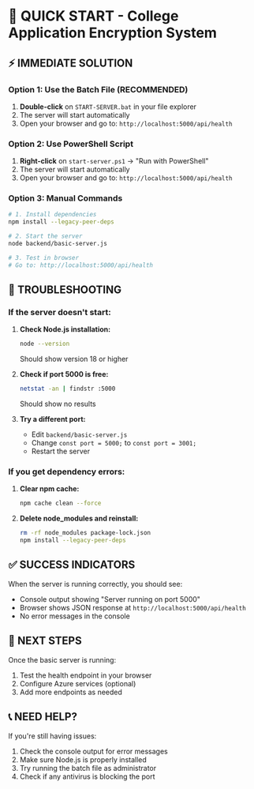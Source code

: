 # 🚀 QUICK START - College Application Encryption System

## ⚡ IMMEDIATE SOLUTION

### Option 1: Use the Batch File (RECOMMENDED)
1. **Double-click** on `START-SERVER.bat` in your file explorer
2. The server will start automatically
3. Open your browser and go to: `http://localhost:5000/api/health`

### Option 2: Use PowerShell Script
1. **Right-click** on `start-server.ps1` → "Run with PowerShell"
2. The server will start automatically
3. Open your browser and go to: `http://localhost:5000/api/health`

### Option 3: Manual Commands
```bash
# 1. Install dependencies
npm install --legacy-peer-deps

# 2. Start the server
node backend/basic-server.js

# 3. Test in browser
# Go to: http://localhost:5000/api/health
```

## 🔧 TROUBLESHOOTING

### If the server doesn't start:

1. **Check Node.js installation:**
   ```bash
   node --version
   ```
   Should show version 18 or higher

2. **Check if port 5000 is free:**
   ```bash
   netstat -an | findstr :5000
   ```
   Should show no results

3. **Try a different port:**
   - Edit `backend/basic-server.js`
   - Change `const port = 5000;` to `const port = 3001;`
   - Restart the server

### If you get dependency errors:

1. **Clear npm cache:**
   ```bash
   npm cache clean --force
   ```

2. **Delete node_modules and reinstall:**
   ```bash
   rm -rf node_modules package-lock.json
   npm install --legacy-peer-deps
   ```

## ✅ SUCCESS INDICATORS

When the server is running correctly, you should see:
- Console output showing "Server running on port 5000"
- Browser shows JSON response at `http://localhost:5000/api/health`
- No error messages in the console

## 🎯 NEXT STEPS

Once the basic server is running:
1. Test the health endpoint in your browser
2. Configure Azure services (optional)
3. Add more endpoints as needed

## 📞 NEED HELP?

If you're still having issues:
1. Check the console output for error messages
2. Make sure Node.js is properly installed
3. Try running the batch file as administrator
4. Check if any antivirus is blocking the port
